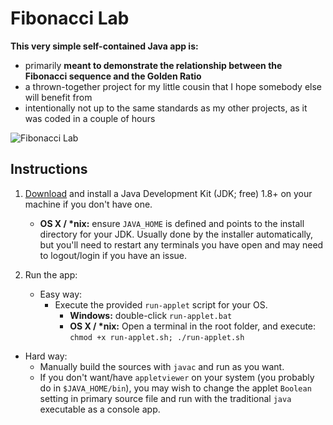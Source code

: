 # Fibonacci Lab

**This very simple self-contained Java app is:**
 - primarily __meant to demonstrate the relationship between the Fibonacci sequence and the Golden Ratio__
 - a thrown-together project for my little cousin that I hope somebody else will benefit from
 - intentionally not up to the same standards as my other projects, as it was coded in a couple of hours

![Fibonacci Lab](http://www.entangledloops.com/img/fibonacci.png)

## Instructions

1. [Download](http://www.oracle.com/technetwork/java/javase/downloads/jdk8-downloads-2133151.html) and install a Java Development Kit (JDK; free) 1.8+ on your machine if you don't have one. 
     - **OS X / \*nix:** ensure `JAVA_HOME` is defined and points to the install directory for your JDK. Usually done by the installer automatically, but you'll need to restart any terminals you have open and may need to logout/login if you have an issue.

2. Run the app:

   - Easy way:
     - Execute the provided `run-applet` script for your OS.
        - **Windows:** double-click `run-applet.bat`
        - **OS X / \*nix:** Open a terminal in the root folder, and execute: `chmod +x run-applet.sh; ./run-applet.sh`
  - Hard way:
     - Manually build the sources with `javac` and run as you want. 
     - If you don't want/have `appletviewer` on your system (you probably do in `$JAVA_HOME/bin`), you may wish to change the applet `Boolean` setting in primary source file and run with the traditional `java` executable as a console app.
  

